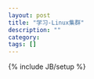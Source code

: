 ```yaml
---
layout: post
title: "学习-Linux集群"
description: ""
category: 
tags: []
---
```

{% include JB/setup %}

